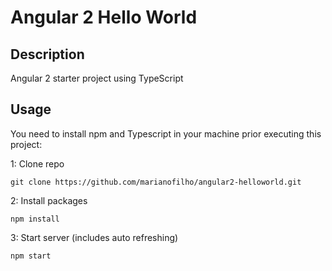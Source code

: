 # Angular 2  Hello World

## Description
Angular 2 starter project using TypeScript

## Usage
You need to install npm and Typescript in your machine prior executing this project:

1: Clone repo
```
git clone https://github.com/marianofilho/angular2-helloworld.git
```
2: Install packages
```
npm install
```
3: Start server (includes auto refreshing)
```
npm start
```